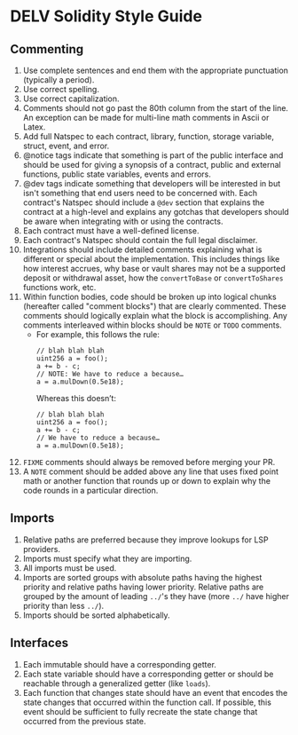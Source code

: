 # DELV Solidity Style Guide

## Commenting

1. Use complete sentences and end them with the appropriate punctuation (typically a period).
2. Use correct spelling.
3. Use correct capitalization.
4. Comments should not go past the 80th column from the start of the line. An exception can be made for multi-line math comments in Ascii or Latex.
5. Add full Natspec to each contract, library, function, storage variable, struct, event, and error.
6. @notice tags indicate that something is part of the public interface and should be used for giving a synopsis of a contract, public and external functions, public state variables, events and errors.
7. @dev tags indicate something that developers will be interested in but isn't something that end users need to be concerned with. Each contract's Natspec should include a `@dev` section that explains the contract at a high-level and explains any gotchas that developers should be aware when integrating with or using the contracts.
6. Each contract must have a well-defined license.
7. Each contract's Natspec should contain the full legal disclaimer.
10. Integrations should include detailed comments explaining what is different or special about the implementation. This includes things like how interest accrues, why base or vault shares may not be a supported deposit or withdrawal asset, how the `convertToBase` or `convertToShares` functions work, etc.
11. Within function bodies, code should be broken up into logical chunks (hereafter called "comment blocks") that are clearly commented. These comments should logically explain what the block is accomplishing. Any comments interleaved within blocks should be `NOTE` or `TODO` comments.
    - For example, this follows the rule:
      ```
      // blah blah blah
      uint256 a = foo();
      a += b - c;
      // NOTE: We have to reduce a because…
      a = a.mulDown(0.5e18);
      ```
      Whereas this doesn’t:
      ```
      // blah blah blah
      uint256 a = foo();
      a += b - c;
      // We have to reduce a because…
      a = a.mulDown(0.5e18);
      ```
12. `FIXME` comments should always be removed before merging your PR.
13. A `NOTE` comment should be added above any line that uses fixed point math or another function that rounds up or down to explain why the code rounds in a particular direction.

## Imports

1. Relative paths are preferred because they improve lookups for LSP providers.
2. Imports must specify what they are importing.
3. All imports must be used.
4. Imports are sorted groups with absolute paths having the highest priority and relative paths having lower priority. Relative paths are grouped by the amount of leading `../`'s they have (more `../` have higher priority than less `../`).
5. Imports should be sorted alphabetically.

## Interfaces

1. Each immutable should have a corresponding getter.
2. Each state variable should have a corresponding getter or should be reachable through a generalized getter (like `loads`).
3. Each function that changes state should have an event that encodes the state changes that occurred within the function call. If possible, this event should be sufficient to fully recreate the state change that occurred from the previous state.
